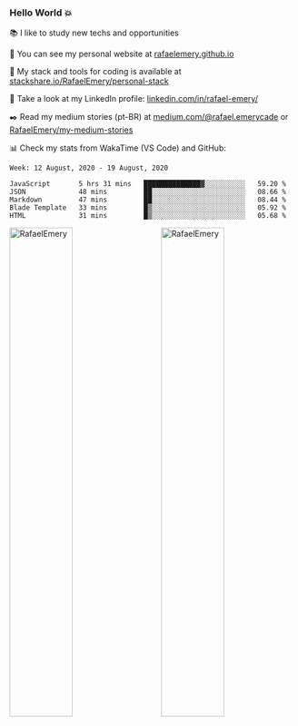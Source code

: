 ### Hello World :boom:
 
 :books:  I like to study new techs and opportunities
 
 :rocket:  You can see my personal website at [rafaelemery.github.io](https://rafaelemery.github.io)
 
 :hammer: My stack and tools for coding is available at [stackshare.io/RafaelEmery/personal-stack](https://stackshare.io/RafaelEmery/personal-stack)
 
 :busts_in_silhouette:  Take a look at my LinkedIn profile: [linkedin.com/in/rafael-emery/](https://www.linkedin.com/in/rafael-emery/)
 
 :black_nib: Read my medium stories (pt-BR) at [medium.com/@rafael.emerycade](https://medium.com/@rafael.emerycade) or [RafaelEmery/my-medium-stories](https://github.com/RafaelEmery/my-medium-stories)
 
 :bar_chart: Check my stats from WakaTime (VS Code) and GitHub:

<!--START_SECTION:waka-->
```text
Week: 12 August, 2020 - 19 August, 2020

JavaScript       5 hrs 31 mins   ██████████████▓░░░░░░░░░░   59.20 % 
JSON             48 mins         ██░░░░░░░░░░░░░░░░░░░░░░░   08.66 % 
Markdown         47 mins         ██░░░░░░░░░░░░░░░░░░░░░░░   08.44 % 
Blade Template   33 mins         █▒░░░░░░░░░░░░░░░░░░░░░░░   05.92 % 
HTML             31 mins         █▒░░░░░░░░░░░░░░░░░░░░░░░   05.68 % 
```
<!--END_SECTION:waka-->

<!-- [![RafaelEmery's github stats](https://github-readme-stats.vercel.app/api?username=RafaelEmery&show_icons=true&count_private=true&hide=prs)](https://github.com/anuraghazra/github-readme-stats) -->

<p width="100%">
<img width="47%" align="left" src="https://github-readme-stats.vercel.app/api/top-langs/?username=RafaelEmery&layout=compact&hide=html" alt="RafaelEmery" />
<img width="47%" align="right" src="https://github-readme-stats.vercel.app/api?username=RafaelEmery&show_icons=true&count_private=true&hide=prs)" alt="RafaelEmery" />
</p>
